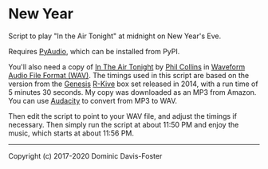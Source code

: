 # New Year

Script to play "In the Air Tonight" at midnight on New Year's Eve.

Requires [PyAudio](https://pypi.org/project/PyAudio/), which can be installed from PyPI.

You'll also need a copy of [In The Air Tonight](https://en.wikipedia.org/wiki/In_the_Air_Tonight) by [Phil Collins](https://en.wikipedia.org/wiki/Phil_Collins) in [Waveform Audio File Format (WAV)](https://en.wikipedia.org/wiki/WAV). 
The timings used in this script are based on the version from the [Genesis](https://en.wikipedia.org/wiki/Genesis_(band)) [R-Kive](https://en.wikipedia.org/wiki/R-Kive) box set released in 2014, with a run time of 5 minutes 30 seconds. 
My copy was downloaded as an MP3 from Amazon.
You can use [Audacity](https://www.audacityteam.org/) to convert from MP3 to WAV.

Then edit the script to point to your WAV file, and adjust the timings if necessary. Then simply run the script at about 11:50 PM and enjoy the music, which starts at about 11:56 PM. 

----------------------

Copyright (c) 2017-2020 Dominic Davis-Foster
  
